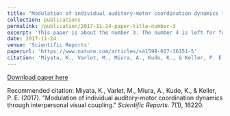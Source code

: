 ```yaml
---
title: "Modulation of individual auditory-motor coordination dynamics through interpersonal visual coupling"
collection: publications
permalink: /publication/2017-11-24-paper-title-number-3
excerpt: 'This paper is about the number 3. The number 4 is left for future work.'
date: 2017-11-24
venue: 'Scientific Reports'
paperurl: 'https://www.nature.com/articles/s41598-017-16151-5'
citation: 'Miyata, K., Varlet, M., Miura, A., Kudo, K., & Keller, P. E. (2017). &quot;Modulation of individual auditory-motor coordination dynamics through interpersonal visual coupling.&quot; <i>Scientific Reports</i>. 7(1), 16220.'
---
```


[Download paper here](https://www.nature.com/articles/s41598-017-16151-5)

Recommended citation: Miyata, K., Varlet, M., Miura, A., Kudo, K., & Keller, P. E. (2017). "Modulation of individual auditory-motor coordination dynamics through interpersonal visual coupling." <i>Scientific Reports</i>. 7(1), 16220.
